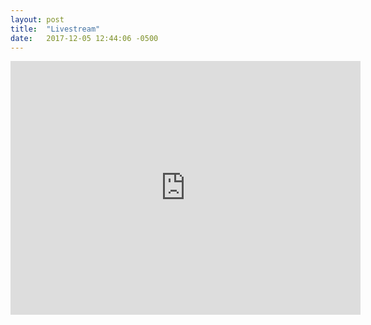 ```yaml
---
layout: post
title:  "Livestream"
date:   2017-12-05 12:44:06 -0500
---
```


<iframe src="https://www.facebook.com/plugins/video.php?href=https%3A%2F%2Fwww.facebook.com%2Fgabe.ortiz.77%2Fvideos%2F1575358719169832%2F&show_text=1&width=560" width="560" height="406" style="border:none;overflow:hidden" scrolling="no" frameborder="0" allowTransparency="true" allowFullScreen="true"></iframe>
